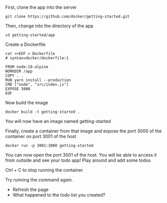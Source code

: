 First, clone the app into the server

```
git clone https://github.com/docker/getting-started.git
```

Then, change into the directory of the app

```
cd getting-started/app
```

Create a Dockerfile

```
cat <<EOF > Dockerfile
# syntax=docker/dockerfile:1
   
FROM node:18-alpine
WORKDIR /app
COPY . .
RUN yarn install --production
CMD ["node", "src/index.js"]
EXPOSE 3000
EOF
```

Now build the image

```
docker build -t getting-started .
```

You will now have an image named getting-started

Finally, create a container from that image and expose the port 3000 of the container on port 3001 of the host
```
docker run -p 3001:3000 getting-started
```

You can now open the port 3001 of the host. You will be able to access it from outside and see your todo app!
Play around and add some todos

Ctrl + C to stop running the container

Try running the command again. 
* Refresh the page
* What happened to the todo list you created?